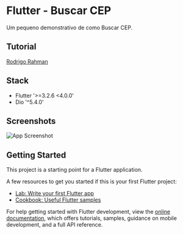 # Flutter - Buscar CEP

Um pequeno demonstrativo de como Buscar CEP.

## Tutorial

[Rodrigo Rahman](https://www.youtube.com/watch?v=Zqz_76JYPSc)

## Stack

- Flutter '>=3.2.6 <4.0.0'
- Dio '^5.4.0'

## Screenshots

![App Screenshot](screen.gif)

## Getting Started

This project is a starting point for a Flutter application.

A few resources to get you started if this is your first Flutter project:

- [Lab: Write your first Flutter app](https://docs.flutter.dev/get-started/codelab)
- [Cookbook: Useful Flutter samples](https://docs.flutter.dev/cookbook)

For help getting started with Flutter development, view the
[online documentation](https://docs.flutter.dev/), which offers tutorials,
samples, guidance on mobile development, and a full API reference.

